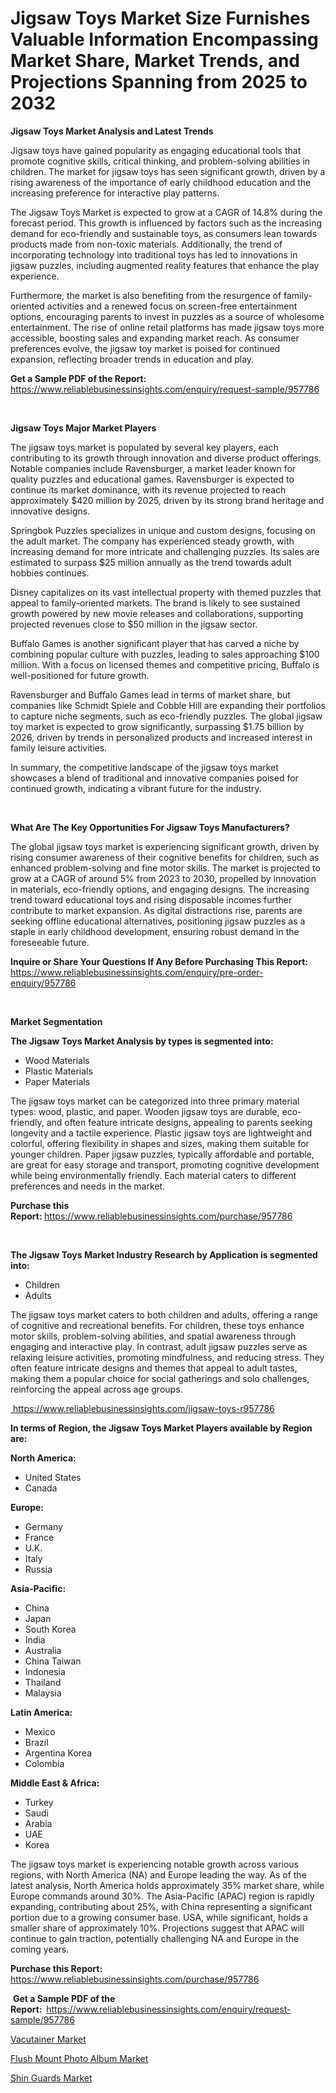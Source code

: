 <p><h1>Jigsaw Toys Market Size Furnishes Valuable Information Encompassing Market Share, Market Trends, and Projections Spanning from 2025 to 2032</h1></p><p><strong>Jigsaw Toys Market Analysis and Latest Trends</strong></p>
<p><p>Jigsaw toys have gained popularity as engaging educational tools that promote cognitive skills, critical thinking, and problem-solving abilities in children. The market for jigsaw toys has seen significant growth, driven by a rising awareness of the importance of early childhood education and the increasing preference for interactive play patterns.</p><p>The Jigsaw Toys Market is expected to grow at a CAGR of 14.8% during the forecast period. This growth is influenced by factors such as the increasing demand for eco-friendly and sustainable toys, as consumers lean towards products made from non-toxic materials. Additionally, the trend of incorporating technology into traditional toys has led to innovations in jigsaw puzzles, including augmented reality features that enhance the play experience.</p><p>Furthermore, the market is also benefiting from the resurgence of family-oriented activities and a renewed focus on screen-free entertainment options, encouraging parents to invest in puzzles as a source of wholesome entertainment. The rise of online retail platforms has made jigsaw toys more accessible, boosting sales and expanding market reach. As consumer preferences evolve, the jigsaw toy market is poised for continued expansion, reflecting broader trends in education and play.</p></p>
<p><strong>Get a Sample PDF of the Report:&nbsp;</strong> <a href="https://www.reliablebusinessinsights.com/enquiry/request-sample/957786?utm_campaign=1119&utm_medium=2&utm_source=Github&utm_content=ia&utm_term=08022025&utm_id=jigsaw-toys">https://www.reliablebusinessinsights.com/enquiry/request-sample/957786</a></p>
<p>&nbsp;</p>
<p><strong>Jigsaw Toys Major Market Players</strong></p>
<p><p>The jigsaw toys market is populated by several key players, each contributing to its growth through innovation and diverse product offerings. Notable companies include Ravensburger, a market leader known for quality puzzles and educational games. Ravensburger is expected to continue its market dominance, with its revenue projected to reach approximately $420 million by 2025, driven by its strong brand heritage and innovative designs.</p><p>Springbok Puzzles specializes in unique and custom designs, focusing on the adult market. The company has experienced steady growth, with increasing demand for more intricate and challenging puzzles. Its sales are estimated to surpass $25 million annually as the trend towards adult hobbies continues.</p><p>Disney capitalizes on its vast intellectual property with themed puzzles that appeal to family-oriented markets. The brand is likely to see sustained growth powered by new movie releases and collaborations, supporting projected revenues close to $50 million in the jigsaw sector.</p><p>Buffalo Games is another significant player that has carved a niche by combining popular culture with puzzles, leading to sales approaching $100 million. With a focus on licensed themes and competitive pricing, Buffalo is well-positioned for future growth.</p><p>Ravensburger and Buffalo Games lead in terms of market share, but companies like Schmidt Spiele and Cobble Hill are expanding their portfolios to capture niche segments, such as eco-friendly puzzles. The global jigsaw toy market is expected to grow significantly, surpassing $1.75 billion by 2026, driven by trends in personalized products and increased interest in family leisure activities.</p><p>In summary, the competitive landscape of the jigsaw toys market showcases a blend of traditional and innovative companies poised for continued growth, indicating a vibrant future for the industry.</p></p>
<p>&nbsp;</p>
<p><strong>What Are The Key Opportunities For Jigsaw Toys Manufacturers?</strong></p>
<p><p>The global jigsaw toys market is experiencing significant growth, driven by rising consumer awareness of their cognitive benefits for children, such as enhanced problem-solving and fine motor skills. The market is projected to grow at a CAGR of around 5% from 2023 to 2030, propelled by innovation in materials, eco-friendly options, and engaging designs. The increasing trend toward educational toys and rising disposable incomes further contribute to market expansion. As digital distractions rise, parents are seeking offline educational alternatives, positioning jigsaw puzzles as a staple in early childhood development, ensuring robust demand in the foreseeable future.</p></p>
<p><strong>Inquire or Share Your Questions If Any Before Purchasing This Report:</strong> <a href="https://www.reliablebusinessinsights.com/enquiry/pre-order-enquiry/957786?utm_campaign=1119&utm_medium=2&utm_source=Github&utm_content=ia&utm_term=08022025&utm_id=jigsaw-toys">https://www.reliablebusinessinsights.com/enquiry/pre-order-enquiry/957786</a></p>
<p>&nbsp;</p>
<p><strong>Market Segmentation</strong></p>
<p><strong>The Jigsaw Toys Market Analysis by types is segmented into:</strong></p>
<p><ul><li>Wood Materials</li><li>Plastic Materials</li><li>Paper Materials</li></ul></p>
<p><p>The jigsaw toys market can be categorized into three primary material types: wood, plastic, and paper. Wooden jigsaw toys are durable, eco-friendly, and often feature intricate designs, appealing to parents seeking longevity and a tactile experience. Plastic jigsaw toys are lightweight and colorful, offering flexibility in shapes and sizes, making them suitable for younger children. Paper jigsaw puzzles, typically affordable and portable, are great for easy storage and transport, promoting cognitive development while being environmentally friendly. Each material caters to different preferences and needs in the market.</p></p>
<p><strong>Purchase this Report:&nbsp;</strong><a href="https://www.reliablebusinessinsights.com/purchase/957786?utm_campaign=1119&utm_medium=2&utm_source=Github&utm_content=ia&utm_term=08022025&utm_id=jigsaw-toys">https://www.reliablebusinessinsights.com/purchase/957786</a></p>
<p>&nbsp;</p>
<p><strong>The Jigsaw Toys Market Industry Research by Application is segmented into:</strong></p>
<p><ul><li>Children</li><li>Adults</li></ul></p>
<p><p>The jigsaw toys market caters to both children and adults, offering a range of cognitive and recreational benefits. For children, these toys enhance motor skills, problem-solving abilities, and spatial awareness through engaging and interactive play. In contrast, adult jigsaw puzzles serve as relaxing leisure activities, promoting mindfulness, and reducing stress. They often feature intricate designs and themes that appeal to adult tastes, making them a popular choice for social gatherings and solo challenges, reinforcing the appeal across age groups.</p></p>
<p><a href="https://www.reliablebusinessinsights.com/jigsaw-toys-r957786?utm_campaign=1119&utm_medium=2&utm_source=Github&utm_content=ia&utm_term=08022025&utm_id=jigsaw-toys">&nbsp;https://www.reliablebusinessinsights.com/jigsaw-toys-r957786</a></p>
<p><strong>In terms of Region, the Jigsaw Toys Market Players available by Region are:</strong></p>
<p>
    <p> <strong> North America: </strong>
        <ul>
            <li>United States</li>
            <li>Canada</li>
        </ul>
        </p> 
    <p> <strong> Europe: </strong>
        <ul>
            <li>Germany</li>
            <li>France</li>
            <li>U.K.</li>
            <li>Italy</li>
            <li>Russia</li>
        </ul>
        </p> 
    <p> <strong> Asia-Pacific: </strong>
        <ul>
            <li>China</li>
            <li>Japan</li>
            <li>South Korea</li>
            <li>India</li>
            <li>Australia</li>
            <li>China Taiwan</li>
            <li>Indonesia</li>
            <li>Thailand</li>
            <li>Malaysia</li>
        </ul>
        </p> 
    <p> <strong> Latin America: </strong>
        <ul>
            <li>Mexico</li>
            <li>Brazil</li>
            <li>Argentina Korea</li>
            <li>Colombia</li>
        </ul>
        </p> 
    <p> <strong> Middle East & Africa: </strong>
        <ul>
            <li>Turkey</li>
            <li>Saudi</li>
            <li>Arabia</li>
            <li>UAE</li>
            <li>Korea</li>
        </ul>
    </p>
    </p>
<p><p>The jigsaw toys market is experiencing notable growth across various regions, with North America (NA) and Europe leading the way. As of the latest analysis, North America holds approximately 35% market share, while Europe commands around 30%. The Asia-Pacific (APAC) region is rapidly expanding, contributing about 25%, with China representing a significant portion due to a growing consumer base. USA, while significant, holds a smaller share of approximately 10%. Projections suggest that APAC will continue to gain traction, potentially challenging NA and Europe in the coming years.</p></p>
<p><strong>Purchase this Report: </strong><a href="https://www.reliablebusinessinsights.com/purchase/957786?utm_campaign=1119&utm_medium=2&utm_source=Github&utm_content=ia&utm_term=08022025&utm_id=jigsaw-toys">https://www.reliablebusinessinsights.com/purchase/957786</a></p>
<p>&nbsp;<strong>Get a Sample PDF of the Report:&nbsp;&nbsp;</strong><a href="https://www.reliablebusinessinsights.com/enquiry/request-sample/957786?utm_campaign=1119&utm_medium=2&utm_source=Github&utm_content=ia&utm_term=08022025&utm_id=jigsaw-toys">https://www.reliablebusinessinsights.com/enquiry/request-sample/957786</a></p>
<p><strong></strong></p>
<p><p><a href="https://github.com/alatoeve/Market-Research-Report-List-1/blob/main/vacutainer-market.md?utm_campaign=1119&utm_medium=2&utm_source=Github&utm_content=ia&utm_term=08022025&utm_id=jigsaw-toys">Vacutainer Market</a></p><p><a href="https://github.com/achuoheatly/Market-Research-Report-List-1/blob/main/flush-mount-photo-album-market.md?utm_campaign=1119&utm_medium=2&utm_source=Github&utm_content=ia&utm_term=08022025&utm_id=jigsaw-toys">Flush Mount Photo Album Market</a></p><p><a href="https://github.com/irfadac/Market-Research-Report-List-5/blob/main/shin-guards-market.md?utm_campaign=1119&utm_medium=2&utm_source=Github&utm_content=ia&utm_term=08022025&utm_id=jigsaw-toys">Shin Guards Market</a></p></p>